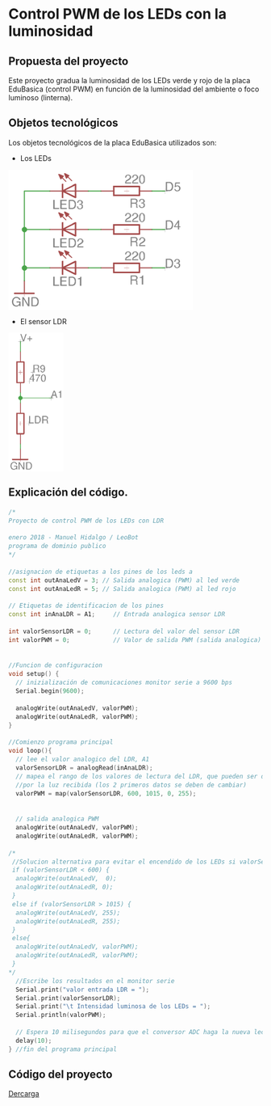 # Control PWM de los LEDs con la luminosidad

## Propuesta del proyecto
Este proyecto gradua la luminosidad de los LEDs verde y rojo de la placa EduBasica (control PWM) en función de la luminosidad del ambiente o foco luminoso (linterna).

## Objetos tecnológicos
Los objetos tecnológicos de la placa EduBasica utilizados son:
- Los LEDs

<a href="" target="_blank"><img width="366" height="278" border="0" align="center" src="https://github.com/leobotmanuel/ProgramandoObjetosTecnologicos/blob/master/software/arduino/proyectos/img/leds_cirEdubasica.png"/></a>

- El sensor LDR

<a href="" target="_blank"><img width="109" height="274" border="0" align="center" src="https://github.com/leobotmanuel/ProgramandoObjetosTecnologicos/blob/master/software/arduino/proyectos/img/LDR_esqEdubasica.png"/></a>

## Explicación del código.
```cpp
/*
Proyecto de control PWM de los LEDs con LDR 

enero 2018 - Manuel Hidalgo / LeoBot
programa de dominio publico
*/

//asignacion de etiquetas a los pines de los leds a
const int outAnaLedV = 3; // Salida analogica (PWM) al led verde
const int outAnaLedR = 5; // Salida analogica (PWM) al led rojo

// Etiquetas de identificacion de los pines
const int inAnaLDR = A1;     // Entrada analogica sensor LDR

int valorSensorLDR = 0;      // Lectura del valor del sensor LDR
int valorPWM = 0;            // Valor de salida PWM (salida analogica) a los pines LEDs


//Funcion de configuracion
void setup() {    
  // inizialización de comunicaciones monitor serie a 9600 bps
  Serial.begin(9600);            

  analogWrite(outAnaLedV, valorPWM);
  analogWrite(outAnaLedR, valorPWM);
}

//Comienzo programa principal
void loop(){
  // lee el valor analogico del LDR, A1
  valorSensorLDR = analogRead(inAnaLDR);            
  // mapea el rango de los valores de lectura del LDR, que pueden ser diferentes
  //por la luz recibida (los 2 primeros datos se deben de cambiar)
  valorPWM = map(valorSensorLDR, 600, 1015, 0, 255);  
  

  // salida analogica PWM
  analogWrite(outAnaLedV, valorPWM);
  analogWrite(outAnaLedR, valorPWM);  

/*
 //Solucion alternativa para evitar el encendido de los LEDs si valorSensorLDR < 600
 if (valorSensorLDR < 600) {
  analogWrite(outAnaLedV,  0);
  analogWrite(outAnaLedR, 0);
 }
 else if (valorSensorLDR > 1015) {
  analogWrite(outAnaLedV, 255);
  analogWrite(outAnaLedR, 255);
 }
 else{
  analogWrite(outAnaLedV, valorPWM);
  analogWrite(outAnaLedR, valorPWM);
 }
*/
  //Escribe los resultados en el monitor serie
  Serial.print("valor entrada LDR = ");  
  Serial.print(valorSensorLDR);      
  Serial.print("\t Intensidad luminosa de los LEDs = ");      
  Serial.println(valorPWM);   

  // Espera 10 milisegundos para que el conversor ADC haga la nueva lectura // waits 10 ms for the ADC makes a new reading
  delay(10);    
} //fin del programa principal
```

## Código del proyecto
[Dercarga](https://github.com/leobotmanuel/ProgramandoObjetosTecnologicos/blob/master/software/arduino/proyectos/proy02_control_PWM_LEDsLDR.zip)
